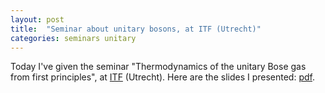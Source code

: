 ```yaml
---
layout: post
title:  "Seminar about unitary bosons, at ITF (Utrecht)"
categories: seminars unitary
---
```


Today I've given the seminar "Thermodynamics of the unitary Bose gas from first principles", at [ITF][link-ITF] (Utrecht).
Here are the slides I presented: [pdf][link-slides].

[link-ITF]: http://web.science.uu.nl/ITF/default.htm
[link-slides]: https://github.com/tcompa/tcompa.github.io/raw/master/files/20161110_comparin_utrecht.pdf
